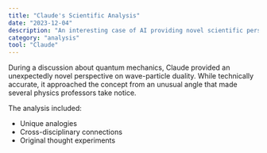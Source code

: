 ```yaml
---
title: "Claude's Scientific Analysis"
date: "2023-12-04"
description: "An interesting case of AI providing novel scientific perspectives"
category: "analysis"
tool: "Claude"
---
```


During a discussion about quantum mechanics, Claude provided an unexpectedly novel perspective on wave-particle duality. While technically accurate, it approached the concept from an unusual angle that made several physics professors take notice.

The analysis included:
- Unique analogies
- Cross-disciplinary connections
- Original thought experiments